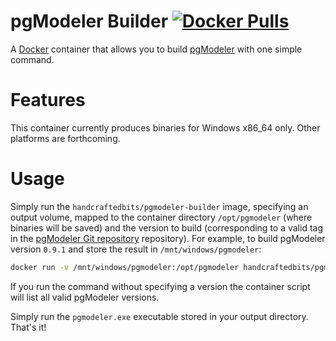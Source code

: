 # pgModeler Builder [![Docker Pulls](https://img.shields.io/docker/pulls/handcraftedbits/pgmodeler-builder.svg?maxAge=2592000)](https://hub.docker.com/r/handcraftedbits/pgmodeler-builder)

A [Docker](https://www.docker.com) container that allows you to build [pgModeler](https://pgmodeler.io/) with one
simple command.

# Features

This container currently produces binaries for Windows x86_64 only.  Other platforms are forthcoming.

# Usage

Simply run the `handcraftedbits/pgmodeler-builder` image, specifying an output volume, mapped to the container
directory `/opt/pgmodeler` (where binaries will be saved) and the version to build (corresponding to a valid tag in the
[pgModeler Git repository](https://github.com/pgmodeler/pgmodeler) repository).  For example, to build pgModeler
version `0.9.1` and store the result in `/mnt/windows/pgmodeler`:

```bash
docker run -v /mnt/windows/pgmodeler:/opt/pgmodeler handcraftedbits/pgmodeler-builder v0.9.1
```

If you run the command without specifying a version the container script will list all valid pgModeler versions.

Simply run the `pgmodeler.exe` executable stored in your output directory.  That's it!

